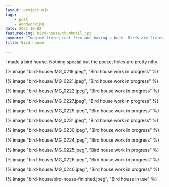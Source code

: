 ```yaml
---
layout: project.njk
tags: 
    - post
    - Woodworking
date: 2021-10-02
featured-img: bird-house/thumbnail.jpg
summary: "Imagine living rent-free and having a beak. Birds are living the dream."
title: Bird house

---
```


I made a bird house. Nothing special but the pocket holes are pretty nifty.

{% image "bird-house/IMG_0219.jpeg", "Bird house work in progress" %}

{% image "bird-house/IMG_0221.jpeg", "Bird house work in progress" %}

{% image "bird-house/IMG_0222.jpeg", "Bird house work in progress" %}

{% image "bird-house/IMG_0227.jpeg", "Bird house work in progress" %}

{% image "bird-house/IMG_0229.jpeg", "Bird house work in progress" %}

{% image "bird-house/IMG_0231.jpeg", "Bird house work in progress" %}

{% image "bird-house/IMG_0230.jpeg", "Bird house work in progress" %}

{% image "bird-house/IMG_0224.jpeg", "Bird house work in progress" %}

{% image "bird-house/IMG_0225.jpeg", "Bird house work in progress" %}

{% image "bird-house/IMG_0226.jpeg", "Bird house work in progress" %}

{% image "bird-house/IMG_0240.jpeg", "Bird house work in progress" %}

{% image "bird-house/bird-house-finished.jpeg", "Bird house in use" %}
